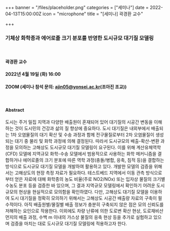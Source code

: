 +++
banner = "/files/placeholder.png"
categories = ["세미나"]
date = 2022-04-13T15:00:00Z
icon = "microphone"
title = "[세미나] 곽경환 교수"

+++
### 기체상 화학종과 에어로졸 크기 분포를 반영한 도시규모 대기질 모델링

<br>

#### 곽경환 교수

#### 2022년 4월 19일 (화) 16:00

#### ZOOM (세미나 참석 문의: ajin05@yonsei.ac.kr(조아진 조교))

<br>

#### Abstract

도시는 주거 밀집 지역과 다양한 배출원이 혼재되어 있어 대기질의 시공간 변동을 이해하는 것이 도시민의 건강과 삶의 질 향상에 중요하다. 도시 대기질은 내외부에서 배출되는 1차 오염물질의 대기 확산 및 수송 과정과 함께 전구물질로부터 2차 오염물질이 생성되는 대기 중 물리 및 화학 과정에 의해 결정된다. 따라서 도시규모의 배출-확산-변환 과정을 모의하는 고해상도 도시규모 대기질 모델링이 요구된다. 이를 위해 계산유체역학(CFD) 모델에 지역규모 화학-수송 모델에서 범용적으로 사용하는 화학 메커니즘을 결합하거나 에어로졸의 크기 분포에 따른 역학 과정(충돌/병합, 응축, 침적 등)을 결합하는 방식으로 도시규모 대기질 모델을 개발하여 활용하고 있다. 개발한 모델의 검증을 위해서는 고해상도의 현장 측정 자료가 필요하다. 테스트베드 지역에서 이동 관측 방식으로부터 얻은 자료에 대해 화학종의 농도 비율(주로 NO2/NOx) 또는 입자상 물질의 크기별 수농도 분포 등을 검증한 바 있으며, 그 결과 지역규모 모델링에서 확인하기 어려운 도시규모의 현상을 현실적으로 모의함을 확인하였다. 다만, 고해상도 대기질 모델을 이용하여 도시 대기질을 정확히 모의하기 위해서는 고해상도 시공간 배출량 자료의 구축이 필수적이다. 아직 배출원별/물질별 배출 정보가 충분히 구축되지 않은 점은 모의 신뢰도를 저해하는 요인으로 작용한다. 이외에도 차량 난류에 의한 도로변 확산 현상, 도로재비산먼지의 배출 과정, 수백 m 이내의 가스상 물질의 응축 현상 등을 추가로 실험하고 있으며 검증을 마치는 대로 도시규모 대기질 모델링에 적용하고자 한다.